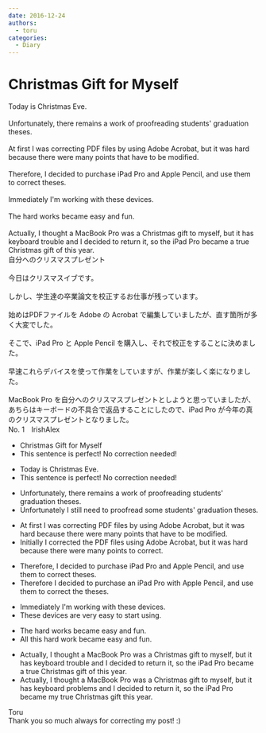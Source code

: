 ```yaml
---
date: 2016-12-24
authors:
  - toru
categories:
  - Diary
---
```


<h1 id="subject_show">Christmas Gift for Myself</h1>
<div class="date" hidden>Dec 24, 2016 19:22</div>
<div id="post"><div id="body_show_ori">
Today is Christmas Eve.<br/><br/>Unfortunately, there remains a work of proofreading students' graduation theses.<br/><br/>At first I was correcting PDF files by using Adobe Acrobat, but it was hard because there were many points that have to be modified.<br/><br/>Therefore, I decided to purchase iPad Pro and Apple Pencil, and use them to correct theses.<br/><br/>Immediately I'm working with these devices.<br/><br/>The hard works became easy and fun.<br/><br/>Actually, I thought a MacBook Pro was a Christmas gift to myself, but it has keyboard trouble and I decided to return it, so the iPad Pro became a true Christmas gift of this year.
</div></div>

<!-- more -->

<div id="post_ja"><div id="body_show_mo">
自分へのクリスマスプレゼント<br/><br/>今日はクリスマスイブです。<br/><br/>しかし、学生達の卒業論文を校正するお仕事が残っています。<br/><br/>始めはPDFファイルを Adobe の Acrobat で編集していましたが、直す箇所が多く大変でした。<br/><br/>そこで、iPad Pro と Apple Pencil を購入し、それで校正をすることに決めました。<br/><br/>早速これらデバイスを使って作業をしていますが、作業が楽しく楽になりました。<br/><br/>MacBook Pro を自分へのクリスマスプレゼントとしようと思っていましたが、あちらはキーボードの不具合で返品することにしたので、iPad Pro が今年の真のクリスマスプレゼントとなりました。
</div></div>
<div id="block"><div class="first_name"> No. 1　<span class="just_name">IrishAlex</span></div><div id="block2">
<ul class="correction_field">
<li class="incorrect">Christmas Gift for Myself</li>
<li class="corrected perfect">This sentence is perfect! No correction needed!</li>
</ul>
<ul class="correction_field">
<li class="incorrect">Today is Christmas Eve.</li>
<li class="corrected perfect">This sentence is perfect! No correction needed!</li>
</ul>
<ul class="correction_field">
<li class="incorrect">Unfortunately, there remains a work of proofreading students' graduation theses.</li>
<li class="corrected correct">
Unfortunately <span class="f_blue">I still need to</span> proofread <span class="f_blue">some</span> students' graduation theses.
</li>
</ul>
<ul class="correction_field">
<li class="incorrect">At first I was correcting PDF files by using Adobe Acrobat, but it was hard because there were many points that have to be modified.</li>
<li class="corrected correct">
<span class="f_blue">Initially</span> I corrected <span class="f_blue">the</span> PDF files using Adobe Acrobat, but it was hard because there were many points to <span class="f_blue">correct</span>.
</li>
</ul>
<ul class="correction_field">
<li class="incorrect">Therefore, I decided to purchase iPad Pro and Apple Pencil, and use them to correct theses.</li>
<li class="corrected correct">
Therefore I decided to purchase <span class="f_blue">an </span>iPad Pro <span class="f_blue">with</span> Apple Pencil, and use them to correct <span class="f_blue">the</span> theses.
</li>
</ul>
<ul class="correction_field">
<li class="incorrect">Immediately I'm working with these devices.</li>
<li class="corrected correct">
These devices <span class="f_blue">are very easy to start using</span>.
</li>
</ul>
<ul class="correction_field">
<li class="incorrect">The hard works became easy and fun.</li>
<li class="corrected correct">
<span class="f_blue">All this</span> hard work became easy and fun.
</li>
</ul>
<ul class="correction_field">
<li class="incorrect">Actually, I thought a MacBook Pro was a Christmas gift to myself, but it has keyboard trouble and I decided to return it, so the iPad Pro became a true Christmas gift of this year.</li>
<li class="corrected correct">
Actually, I thought a MacBook Pro was a Christmas gift to myself, but it has keyboard <span class="f_blue">problems</span> and I decided to return it, so the iPad Pro became <span class="f_blue">my</span> true Christmas gift this year.
</li>
</ul>
</div><div class="name"><span class="just_name">Toru</span><br>
Thank you so much always for correcting my post! :)
</div>
</div>
